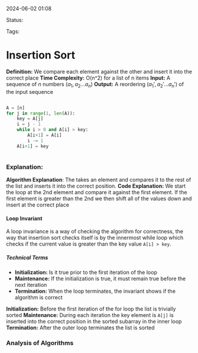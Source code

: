 2024-06-02 01:08

Status: 

Tags: 

# Insertion Sort

**Definition:** We compare each element against the other and insert it into the correct place 
**Time Complexity:**  O(n^2) for a list of n items
**Input:** A sequence of $n$ numbers $(a_{1},a_{2}\dots a_{n})$
**Output:** A reordering $(a_{1}',a_{2}'\dots a_{n}')$ of the input sequence 

```python

A = [n]
for j in range(1, len(A)):
	key = A[j] 
	i = j - 1 
	while i > 0 and A[i] > key:
		A[i+1] = A[i]
		i -= 1
	A[i+1] = key
	
```

### Explanation:
**Algorithm Explanation**: The takes an element and compares it to the rest of the list and inserts it into the correct position. 
**Code Explanation:** We start the loop at the 2nd element and compare it against the first element. If the first element is greater than the 2nd we then shift all of the values down and insert at the correct place 
#### Loop Invariant
A loop invariance is a way of checking the algorithm for correctness, the way that insertion sort checks itself is by the innermost while loop which checks if the current value is greater than the key value `A[i] > key`. 
##### Technical Terms
- **Initialization:** Is it true prior to the first iteration of the loop
- **Maintenance:** If the initialization is true, it must remain true before the next iteration 
- **Termination:** When the loop terminates, the invariant shows if the algorithm is correct

**Initialization:** Before the first iteration of the for loop the list is trivially sorted 
**Maintenance:** During each iteration the key element is `A[j]` is inserted into the correct position in the sorted subarray in the inner loop
**Termination:** After the outer loop terminates the list is sorted 

### Analysis of Algorithms